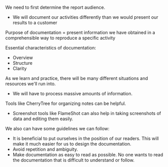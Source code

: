 We need to first determine the report audience.
- We will document our activities differently than we would present our results to a customer

Purpose of documentation = present information we have obtained in a comprehensible way to reproduce a specific activity

Essential characteristics of documentation:
- Overview
- Structure
- Clarity

As we learn and practice, there will be many different situations and resources we'll run into.
- We will have to process massive amounts of information.

Tools like CherryTree for organizing notes can be helpful.
- Screenshot tools like FlameShot can also help in taking screenshots of data and editing them easily.

We also can have some guidelines we can follow:
- It is beneficial to put ourselves in the position of our readers. This will make it much easier for us to design the documentation.
- Avoid repetition and ambiguity.
- Make documentation as easy to read as possible. No one wants to read the documentation that is difficult to understand or follow.
